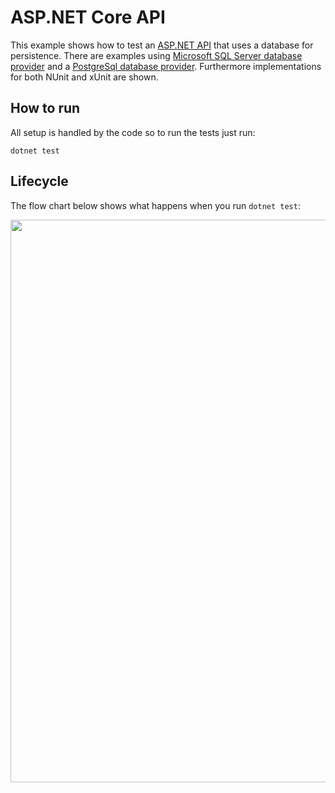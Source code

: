 # ASP.NET Core API
This example shows how to test an [ASP.NET API](https://learn.microsoft.com/en-us/aspnet/core/tutorials/min-web-api?view=aspnetcore-7.0&tabs=visual-studio) that uses a database for persistence. There are examples using [Microsoft SQL Server database provider](https://www.nuget.org/packages/Microsoft.EntityFrameworkCore.SqlServer/) and a [PostgreSql database provider](https://www.nuget.org/packages/Npgsql.EntityFrameworkCore.PostgreSQL). Furthermore implementations for both NUnit and xUnit are shown.
 
## How to run
All setup is handled by the code so to run the tests just run:
```
dotnet test
```

## Lifecycle
The flow chart below shows what happens when you run `dotnet test`:

<img src="/Media/IntegrationPostgreSqlTestsFlowChart.drawio.png" height="900" />

